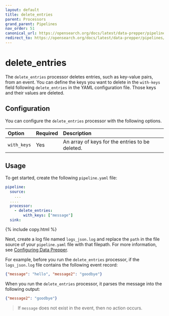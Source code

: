 ```yaml
---
layout: default
title: delete_entries
parent: Processors
grand_parent: Pipelines
nav_order: 51
canonical_url: https://opensearch.org/docs/latest/data-prepper/pipelines/configuration/processors/delete-entries/
redirect_to: https://opensearch.org/docs/latest/data-prepper/pipelines/configuration/processors/delete-entries/
---
```


# delete_entries

The `delete_entries` processor deletes entries, such as key-value pairs, from an event. You can define the keys you want to delete in the `with-keys` field following `delete_entries` in the YAML configuration file. Those keys and their values are deleted. 

## Configuration

You can configure the `delete_entries` processor with the following options.

| Option | Required | Description |
:--- | :--- | :---
| `with_keys` | Yes | An array of keys for the entries to be deleted. |

## Usage

To get started, create the following `pipeline.yaml` file:

```yaml
pipeline:
  source:
    ...
  ....  
  processor:
    - delete_entries:
        with_keys: ["message"]
  sink:
```
{% include copy.html %}

Next, create a log file named `logs_json.log` and replace the `path` in the file source of your `pipeline.yaml` file with that filepath. For more information, see [Configuring Data Prepper]({{site.url}}{{site.baseurl}}/data-prepper/getting-started/#2-configuring-data-prepper).

For example, before you run the `delete_entries` processor, if the `logs_json.log` file contains the following event record:

```json
{"message": "hello", "message2": "goodbye"}
```

When you run the `delete_entries` processor, it parses the message into the following output:

```json
{"message2": "goodbye"}
```

> If `message` does not exist in the event, then no action occurs.
